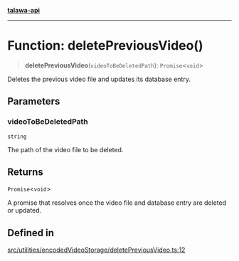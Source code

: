 [**talawa-api**](../../../../README.md)

***

# Function: deletePreviousVideo()

> **deletePreviousVideo**(`videoToBeDeletedPath`): `Promise`\<`void`\>

Deletes the previous video file and updates its database entry.

## Parameters

### videoToBeDeletedPath

`string`

The path of the video file to be deleted.

## Returns

`Promise`\<`void`\>

A promise that resolves once the video file and database entry are deleted or updated.

## Defined in

[src/utilities/encodedVideoStorage/deletePreviousVideo.ts:12](https://github.com/Suyash878/talawa-api/blob/095e6964ce2a06c1c30d1acf81b6162203f1db91/src/utilities/encodedVideoStorage/deletePreviousVideo.ts#L12)
